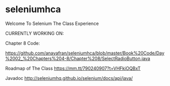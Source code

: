 # seleniumhca
Welcome To Selenium The Class Experience

CURRENTLY WORKING ON: 

Chapter 8 Code:

https://github.com/anayafran/seleniumhca/blob/master/Book%20Code/Day%2002_%20Chapters%204-8/Chapter%208/SelectRadioButton.java


Roadmap of The Class
https://mm.tt/790240907?t=VHFkiOQBxT

Javadoc 
http://seleniumhq.github.io/selenium/docs/api/java/
